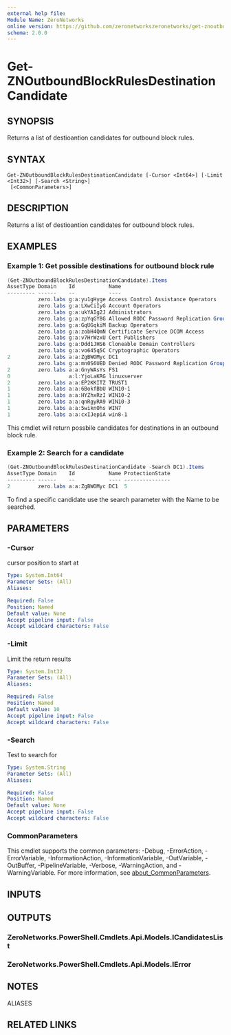 ```yaml
---
external help file:
Module Name: ZeroNetworks
online version: https://github.com/zeronetworkszeronetworks/get-znoutboundblockrulesdestinationcandidate
schema: 2.0.0
---
```


# Get-ZNOutboundBlockRulesDestinationCandidate

## SYNOPSIS
Returns a list of destioantion candidates for outbound block rules.

## SYNTAX

```
Get-ZNOutboundBlockRulesDestinationCandidate [-Cursor <Int64>] [-Limit <Int32>] [-Search <String>]
 [<CommonParameters>]
```

## DESCRIPTION
Returns a list of destioantion candidates for outbound block rules.

## EXAMPLES

### Example 1: Get possible destinations for outbound block rule
```powershell
(Get-ZNOutboundBlockRulesDestinationCandidate).Items
AssetType Domain    Id           Name                                    ProtectionState
--------- ------    --           ----                                    ---------------
          zero.labs g:a:yu1gHyge Access Control Assistance Operators     
          zero.labs g:a:LXwCiIyG Account Operators                       
          zero.labs g:a:ukYAIg2J Administrators                          
          zero.labs g:a:zpYqGY8G Allowed RODC Password Replication Group 
          zero.labs g:a:GqUGqkiM Backup Operators                        
          zero.labs g:a:zobH4QmN Certificate Service DCOM Access         
          zero.labs g:a:v7HrWzxU Cert Publishers                         
          zero.labs g:a:Ddd1JHS6 Cloneable Domain Controllers            
          zero.labs g:a:vo645q5C Cryptographic Operators                 
2         zero.labs a:a:ZgBWOMyc DC1                                     10
          zero.labs g:a:mn0S6UED Denied RODC Password Replication Group  
2         zero.labs a:a:GnyWAsYs FS1                                     3
0                   a:l:YjoLaKRG linuxserver                             1
2         zero.labs a:a:EP2KKITZ TRUST1                                  3
1         zero.labs a:a:6BokfBbU WIN10-1                                 3
1         zero.labs a:a:HYZhxRzI WIN10-2                                 3
1         zero.labs a:a:qnRgyRA9 WIN10-3                                 3
1         zero.labs a:a:5wiknOhs WIN7                                    5
1         zero.labs a:a:cxIJepiA win8-1                                  3
```

This cmdlet will return possbile candidates for destinations in an outbound block rule.

### Example 2: Search for a candidate
```powershell
(Get-ZNOutboundBlockRulesDestinationCandidate -Search DC1).Items
AssetType Domain    Id           Name ProtectionState
--------- ------    --           ---- ---------------
2         zero.labs a:a:ZgBWOMyc DC1  5
```

To find a specific candidate use the search parameter with the Name to be searched.

## PARAMETERS

### -Cursor
cursor position to start at

```yaml
Type: System.Int64
Parameter Sets: (All)
Aliases:

Required: False
Position: Named
Default value: None
Accept pipeline input: False
Accept wildcard characters: False
```

### -Limit
Limit the return results

```yaml
Type: System.Int32
Parameter Sets: (All)
Aliases:

Required: False
Position: Named
Default value: 10
Accept pipeline input: False
Accept wildcard characters: False
```

### -Search
Test to search for

```yaml
Type: System.String
Parameter Sets: (All)
Aliases:

Required: False
Position: Named
Default value: None
Accept pipeline input: False
Accept wildcard characters: False
```

### CommonParameters
This cmdlet supports the common parameters: -Debug, -ErrorAction, -ErrorVariable, -InformationAction, -InformationVariable, -OutVariable, -OutBuffer, -PipelineVariable, -Verbose, -WarningAction, and -WarningVariable. For more information, see [about_CommonParameters](http://go.microsoft.com/fwlink/?LinkID=113216).

## INPUTS

## OUTPUTS

### ZeroNetworks.PowerShell.Cmdlets.Api.Models.ICandidatesList

### ZeroNetworks.PowerShell.Cmdlets.Api.Models.IError

## NOTES

ALIASES

## RELATED LINKS

